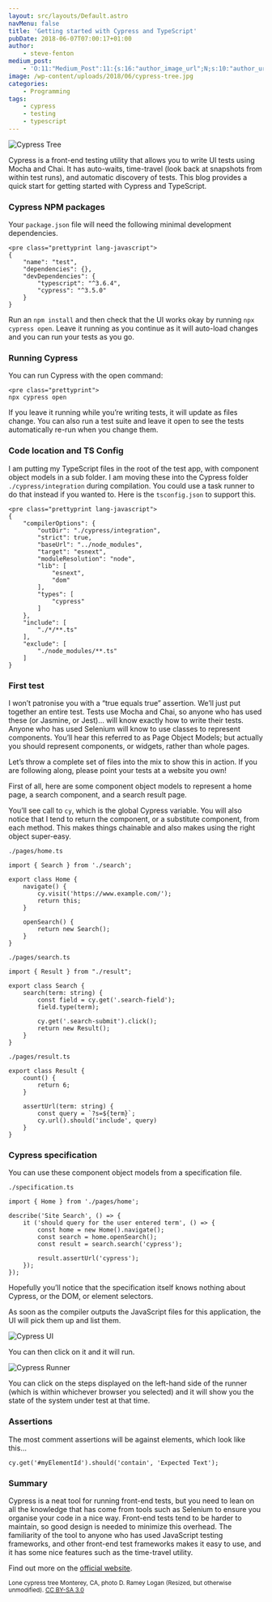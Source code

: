 ```yaml
---
layout: src/layouts/Default.astro
navMenu: false
title: 'Getting started with Cypress and TypeScript'
pubDate: 2018-06-07T07:00:17+01:00
author:
    - steve-fenton
medium_post:
    - 'O:11:"Medium_Post":11:{s:16:"author_image_url";N;s:10:"author_url";N;s:11:"byline_name";N;s:12:"byline_email";N;s:10:"cross_link";s:3:"yes";s:2:"id";N;s:21:"follower_notification";s:3:"yes";s:7:"license";s:19:"all-rights-reserved";s:14:"publication_id";s:2:"-1";s:6:"status";s:5:"draft";s:3:"url";N;}'
image: /wp-content/uploads/2018/06/cypress-tree.jpg
categories:
    - Programming
tags:
    - cypress
    - testing
    - typescript
---
```


![Cypress Tree](/wp-content/uploads/2018/06/cypress-tree.jpg)

Cypress is a front-end testing utility that allows you to write UI tests using Mocha and Chai. It has auto-waits, time-travel (look back at snapshots from within test runs), and automatic discovery of tests. This blog provides a quick start for getting started with Cypress and TypeScript.

### Cypress NPM packages

Your `package.json` file will need the following minimal development dependencies.

```
<pre class="prettyprint lang-javascript">
{
    "name": "test",
    "dependencies": {},
    "devDependencies": {
        "typescript": "^3.6.4",
        "cypress": "^3.5.0"
    }
}
```
Run an `npm install` and then check that the UI works okay by running `npx cypress open`. Leave it running as you continue as it will auto-load changes and you can run your tests as you go.

### Running Cypress

You can run Cypress with the open command:

```
<pre class="prettyprint">
npx cypress open
```
If you leave it running while you’re writing tests, it will update as files change. You can also run a test suite and leave it open to see the tests automatically re-run when you change them.

### Code location and TS Config

I am putting my TypeScript files in the root of the test app, with component object models in a sub folder. I am moving these into the Cypress folder `./cypress/integration` during compilation. You could use a task runner to do that instead if you wanted to. Here is the `tsconfig.json` to support this.

```
<pre class="prettyprint lang-javascript">
{
    "compilerOptions": {
        "outDir": "./cypress/integration",
        "strict": true,
        "baseUrl": "../node_modules",
        "target": "esnext",
        "moduleResolution": "node",
        "lib": [
            "esnext",
            "dom"
        ],
        "types": [
            "cypress"
        ]
    },
    "include": [
        "./*/**.ts"
    ],
    "exclude": [
        "./node_modules/**.ts"
    ]
}
```
### First test

I won’t patronise you with a “true equals true” assertion. We’ll just put together an entire test. Tests use Mocha and Chai, so anyone who has used these (or Jasmine, or Jest)… will know exactly how to write their tests. Anyone who has used Selenium will know to use classes to represent components. You’ll hear this referred to as Page Object Models; but actually you should represent components, or widgets, rather than whole pages.

Let’s throw a complete set of files into the mix to show this in action. If you are following along, please point your tests at a website you own!

First of all, here are some component object models to represent a home page, a search component, and a search result page.

You’ll see call to `cy`, which is the global Cypress variable. You will also notice that I tend to return the component, or a substitute component, from each method. This makes things chainable and also makes using the right object super-easy.

`./pages/home.ts`

```
import { Search } from './search';

export class Home {
    navigate() {
        cy.visit('https://www.example.com/');
        return this;
    }

    openSearch() {
        return new Search();
    }
}
```
`./pages/search.ts`

```
import { Result } from "./result";

export class Search {
    search(term: string) {
        const field = cy.get('.search-field');
        field.type(term);

        cy.get('.search-submit').click();
        return new Result();
    }
}
```
`./pages/result.ts`

```
export class Result {
    count() {
        return 6;
    }

    assertUrl(term: string) {
        const query = `?s=${term}`;
        cy.url().should('include', query)
    }
}
```
### Cypress specification

You can use these component object models from a specification file.

`./specification.ts`

```
import { Home } from './pages/home';

describe('Site Search', () => {
    it ('should query for the user entered term', () => {
        const home = new Home().navigate();
        const search = home.openSearch();
        const result = search.search('cypress');

        result.assertUrl('cypress');
    });
});
```
Hopefully you’ll notice that the specification itself knows nothing about Cypress, or the DOM, or element selectors.

As soon as the compiler outputs the JavaScript files for this application, the UI will pick them up and list them.

![Cypress UI](https://www.stevefenton.co.uk/wp-content/uploads/2018/06/cypress-ui.png)

You can then click on it and it will run.

![Cypress Runner](https://www.stevefenton.co.uk/wp-content/uploads/2018/06/cypress-runner.png)

You can click on the steps displayed on the left-hand side of the runner (which is within whichever browser you selected) and it will show you the state of the system under test at that time.

### Assertions

The most comment assertions will be against elements, which look like this…

```
cy.get('#myElementId').should('contain', 'Expected Text');
```
### Summary

Cypress is a neat tool for running front-end tests, but you need to lean on all the knowledge that has come from tools such as Selenium to ensure you organise your code in a nice way. Front-end tests tend to be harder to maintain, so good design is needed to minimize this overhead. The familiarity of the tool to anyone who has used JavaScript testing frameworks, and other front-end test frameworks makes it easy to use, and it has some nice features such as the time-travel utility.

Find out more on the [official website](https://www.cypress.io/).

<small>Lone cypress tree Monterey, CA, photo D. Ramey Logan (Resized, but otherwise unmodified). [CC BY-SA 3.0](https://creativecommons.org/licenses/by-sa/3.0/deed.en)</small>
